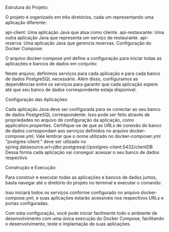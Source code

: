 Estrutura do Projeto:

O projeto é organizado em três diretórios, cada um representando uma aplicação diferente:

api-client: Uma aplicação Java que atua como cliente.
api-restaurante: Uma outra aplicação Java que representa um serviço de restaurante.
api-reserva: Uma aplicação Java que gerencia reservas.
Configuração do Docker Compose:

O arquivo docker-compose.yml define a configuração para iniciar todas as aplicações e bancos de dados em conjunto:

Neste arquivo, definimos serviços para cada aplicação e para cada banco de dados PostgreSQL necessário. Além disso, configuramos as dependências entre os serviços para garantir que cada aplicação espere até que seu banco de dados correspondente esteja disponível.

Configuração das Aplicações:

Cada aplicação Java deve ser configurada para se conectar ao seu banco de dados PostgreSQL correspondente. Isso pode ser feito através de propriedades no arquivo de configuração da aplicação, como application.properties. Certifique-se de que as URLs de conexão do banco de dados correspondam aos serviços definidos no arquivo docker-compose.yml.
Vale lembrar que o nome utilizado no docker-composer.yml "postgres-client:" deve ser utlizado no
spring.datasource.url=jdbc:postgresql://postgres-client:5432/clientDB
Dessa forma cada aplicação vai conseguir acessar o seu banco de dados respectivo


Construção e Execução:

Para construir e executar todas as aplicações e bancos de dados juntos, basta navegar até o diretório do projeto no terminal e executar o comando:

Isso iniciará todos os serviços conforme configurado no arquivo docker-compose.yml, e suas aplicações estarão acessíveis nos respectivos URLs e portas configuradas.

Com esta configuração, você pode iniciar facilmente todo o ambiente de desenvolvimento com uma única execução do Docker Compose, facilitando o desenvolvimento, teste e implantação de suas aplicações.